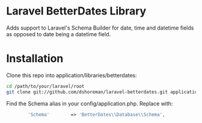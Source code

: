 Laravel BetterDates Library
===========================

Adds support to Laravel's Schema Builder for date, time and datetime fields as opposed to date being a datetime field.


Installation
============

Clone this repo into application/libraries/betterdates:
```bash
cd /path/to/your/laravel/root
git clone git://github.com/dshoreman/laravel-betterdates.git application/libraries/betterdates
```

Find the Schema alias in your config/application.php. Replace with:
```php
		'Schema'     	=> 'BetterDates\\Database\\Schema',
```